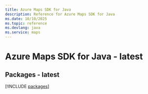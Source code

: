 ```yaml
---
title: Azure Maps SDK for Java
description: Reference for Azure Maps SDK for Java
ms.date: 10/10/2025
ms.topic: reference
ms.devlang: java
ms.service: maps
---
```

# Azure Maps SDK for Java - latest
## Packages - latest
[!INCLUDE [packages](maps-index.md)]